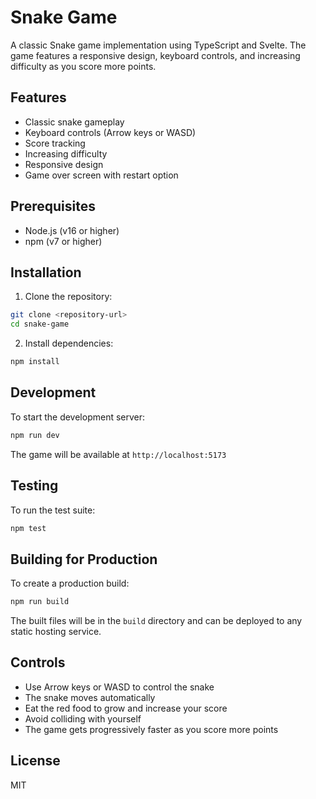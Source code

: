 # Snake Game

A classic Snake game implementation using TypeScript and Svelte. The game features a responsive design, keyboard controls, and increasing difficulty as you score more points.

## Features

- Classic snake gameplay
- Keyboard controls (Arrow keys or WASD)
- Score tracking
- Increasing difficulty
- Responsive design
- Game over screen with restart option

## Prerequisites

- Node.js (v16 or higher)
- npm (v7 or higher)

## Installation

1. Clone the repository:
```bash
git clone <repository-url>
cd snake-game
```

2. Install dependencies:
```bash
npm install
```

## Development

To start the development server:

```bash
npm run dev
```

The game will be available at `http://localhost:5173`

## Testing

To run the test suite:

```bash
npm test
```

## Building for Production

To create a production build:

```bash
npm run build
```

The built files will be in the `build` directory and can be deployed to any static hosting service.

## Controls

- Use Arrow keys or WASD to control the snake
- The snake moves automatically
- Eat the red food to grow and increase your score
- Avoid colliding with yourself
- The game gets progressively faster as you score more points

## License

MIT
